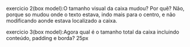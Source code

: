 exercicio 2(box model):O tamanho visual da caixa mudou? Por quê?
Não, porque so mudou onde o texto estava, indo mais para o centro, e não modificando aonde estava localizado a caixa.

exercicio 3(box model):Agora qual é o tamanho total da caixa incluindo conteúdo, padding e borda?
25px
